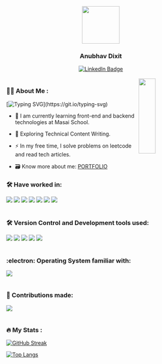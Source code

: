 <div id="header" align="center">
  <img src="https://avatars.githubusercontent.com/u/115461691?v=4" width="100"/>
  
  ### Anubhav Dixit
  
</div>

<div id="badges" align="center">
  <a href="https://www.linkedin.com/in/anubhav-dixit-753b51223">
    <img src="https://img.shields.io/badge/LinkedIn-0077b5?style=for-the-badge&logo=linkedin&logoColor=white" alt="LinkedIn Badge"/>
  </a>


</div>
<br/>

 

<img src="https://camo.githubusercontent.com/992babdffd8c74a1502de375fbdf7e4d54773242/68747470733a2f2f6d656469612e67697068792e636f6d2f6d656469612f53576f536b4e36447854737a71494b4571762f67697068792e676966"  align="right" width="30%" height="200px" />


### :woman_technologist: About Me :

[![Typing SVG](https://readme-typing-svg.herokuapp.com?font=Architects+Daughter&color=B71C1C&size=25&center=false&lines=I+am+Anubhav+Dixit.+.+.;An+aspiring+Full+Stack+Web+Developer.+.+.)](https://git.io/typing-svg)

- :telescope: I am currently learning front-end and backend technologies at Masai School.

- :seedling: Exploring Technical Content Writing.

- :zap: In my free time, I solve problems on leetcode and read tech articles.

- 🗃️ Know more about me: <a href='https://Anubhav0391.github.io/'>PORTFOLIO</a>

<div align="left">


### :hammer_and_wrench: Have worked in:

<img src="https://img.shields.io/badge/HTML-E34F26?logo=HTML5&logoColor=white&style=flat" />
<img src="https://img.shields.io/badge/CSS3-1572B6?logo=CSS3&logoColor=white&style=flat" />
<img src="https://img.shields.io/badge/JavaScript-F7DF1E?logo=JavaScript&logoColor=white&style=flat" />
<img src="https://img.shields.io/badge/React.JS-61DAFB?logo=React&logoColor=white&style=flat" />
<img src="https://img.shields.io/badge/Chakra UI-319795?logo=Chakra UI&logoColor=white&style=flat" />
<img src="https://img.shields.io/badge/Netlify-00C7B7?logo=Netlify&logoColor=white&style=plastic" />
<img src="https://img.shields.io/badge/npm-CB3837?logo=npm&logoColor=white&style=flat" />

<div/>
<br/>


<div align="left">


### :hammer_and_wrench: Version Control and Development tools used:

<img src="https://img.shields.io/badge/GitHub-181717?logo=GitHub&logoColor=white&style=flat" />
<img src="https://img.shields.io/badge/Visual Studio Code-007ACC?logo=Visual Studio Code&logoColor=white&style=flat" />
<img src="https://img.shields.io/badge/Replit-F26207?logo=Replit&logoColor=white&style=flat" />
<img src="https://img.shields.io/badge/CodeSandbox-151515?logo=CodeSandbox&logoColor=white&style=flat" />
<img src="https://img.shields.io/badge/CodePen-000000?logo=CodePen&logoColor=white&style=flat" />
<div/>
<br/>
<div align="left">


### :electron: Operating System familiar with:

<img src="https://img.shields.io/badge/Windows-0078D6?logo=Windows&logoColor=white&style=flat" />
<div/>
  <br/>
  
  <div align="left">
  
  
### :large_blue_circle: Contributions made:

<img src="https://github-readme-stats.vercel.app/api?username=Anubhav0391&count_private=true&theme=radical&show_icons=true" />
<div/>
<br/>

<div align="left">


### :fire: My Stats :






[![GitHub Streak](http://github-readme-streak-stats.herokuapp.com?user=Anubhav0391)](https://git.io/streak-stats)
<div/>



[![Top Langs](https://github-readme-stats.vercel.app/api/top-langs/?username=Anubhav0391)](https://github.com/anuraghazra/github-readme-stats)


<div align="left">
<img src="https://komarev.com/ghpvc/?username=your-github-Anubhav0391&style=flat-square&color=blue" alt=""/>
</div>
